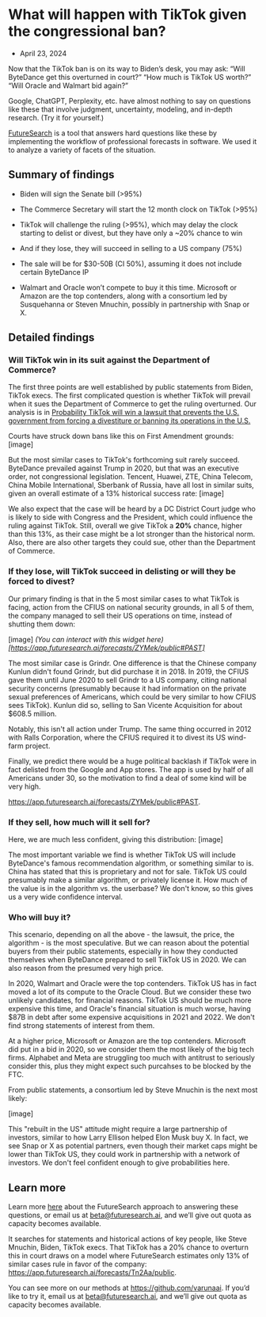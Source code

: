 # What will happen with TikTok given the congressional ban?
- April 23, 2024

Now that the TikTok ban is on its way to Biden’s desk, you may ask: “Will ByteDance get this overturned in court?” “How much is TikTok US worth?” “Will Oracle and Walmart bid again?”

Google, ChatGPT, Perplexity, etc. have almost nothing to say on questions like these that involve judgment, uncertainty, modeling, and in-depth research. (Try it for yourself.)

[FutureSearch](https://github.com/varunaai) is a tool that answers hard questions like these by implementing the workflow of professional forecasts in software. We used it to analyze a variety of facets of the situation.

## Summary of findings

  - Biden will sign the Senate bill (>95%)

  - The Commerce Secretary will start the 12 month clock on TikTok (>95%)

  - TikTok will challenge the ruling (>95%), which may delay the clock starting to delist or divest, but they have only a ~20% chance to win

  - And if they lose, they will succeed in selling to a US company (75%)

  - The sale will be for $30-50B (CI 50%), assuming it does not include certain ByteDance IP

  - Walmart and Oracle won’t compete to buy it this time. Microsoft or Amazon are the top contenders, along with a consortium led by Susquehanna or Steven Mnuchin, possibly in partnership with Snap or X.

## Detailed findings

### Will TikTok win in its suit against the Department of Commerce?

The first three points are well established by public statements from Biden, TikTok execs. The first complicated question is whether TikTok will prevail when it sues the Department of Commerce to get the ruling overturned. Our analysis is in [Probability TikTok will win a lawsuit that prevents the U.S. government from forcing a divestiture or banning its operations in the U.S.](https://app.futuresearch.ai/forecasts/ZYMek/public)

Courts have struck down bans like this on First Amendment grounds:
[image]

But the most similar cases to TikTok's forthcoming suit rarely succeed. ByteDance prevailed against Trump in 2020, but that was an executive order, not congressional legislation. Tencent, Huawei, ZTE, China Telecom, China Mobile International, Sberbank of Russia, have all lost in similar suits, given an overall estimate of a 13% historical success rate:
[image]

We also expect that the case will be heard by a DC District Court judge who is likely to side with Congress and the President, which could influence the ruling against TikTok. Still, overall we give TikTok a **20%** chance, higher than this 13%, as their case might be a lot stronger than the historical norm. Also, there are also other targets they could sue, other than the Department of Commerce.

### If they lose, will TikTok succeed in delisting or will they be forced to divest?

Our primary finding is that in the 5 most similar cases to what TikTok is facing, action from the CFIUS on national security grounds, in all 5 of them, the company managed to sell their US operations on time, instead of shutting them down:

[image]
*(You can interact with this widget here)[https://app.futuresearch.ai/forecasts/ZYMek/public#PAST]*

The most similar case is Grindr. One difference is that the Chinese company Kunlun didn't found Grindr, but did purchase it in 2018. In 2019, the CFIUS gave them until June 2020 to sell Grindr to a US company, citing national security concerns (presumably because it had information on the private sexual preferences of Americans, which could be very similar to how CFIUS sees TikTok). Kunlun did so, selling to San Vicente Acquisition for about $608.5 million.

Notably, this isn't all action under Trump. The same thing occurred in 2012 with Ralls Corporation, where the CFIUS required it to divest its US wind-farm project.

Finally, we predict there would be a huge political backlash if TikTok were in fact delisted from the Google and App stores. The app is used by half of all Americans under 30, so the motivation to find a deal of some kind will be very high.

https://app.futuresearch.ai/forecasts/ZYMek/public#PAST.

### If they sell, how much will it sell for?

Here, we are much less confident, giving this distribution:
[image]

The most important variable we find is whether TikTok US will include ByteDance's famous recommendation algorithm, or something similar to is. China has stated that this is proprietary and not for sale. TikTok US could presumably make a similar algorithm, or privately license it. How much of the value is in the algorithm vs. the userbase? We don't know, so this gives us a very wide confidence interval.

### Who will buy it?

This scenario, depending on all the above - the lawsuit, the price, the algorithm - is the most speculative. But we can reason about the potential buyers from their public statements, especially in how they conducted themselves when ByteDance prepared to sell TikTok US in 2020. We can also reason from the presumed very high price.

In 2020, Walmart and Oracle were the top contenders. TikTok US has in fact moved a lot of its compute to the Oracle Cloud. But we consider these two unlikely candidates, for financial reasons. TikTok US should be much more expensive this time, and Oracle's financial situation is much worse, having $87B in debt after some expensive acquisitions in 2021 and 2022. We don't find strong statements of interest from them.

At a higher price, Microsoft or Amazon are the top contenders. Microsoft did put in a bid in 2020, so we consider them the most likely of the big tech firms. Alphabet and Meta are struggling too much with antitrust to seriously consider this, plus they might expect such purcahses to be blocked by the FTC.

From public statements, a consortium led by Steve Mnuchin is the next most likely:

[image]

This "rebuilt in the US" attitude might require a large partnership of investors, similar to how Larry Ellison helped Elon Musk buy X. In fact, we see Snap or X as potential partners, even though their market caps might be lower than TikTok US, they could work in partnership with a network of investors. We don't feel confident enough to give probabilities here.

## Learn more

Learn more [here](https://github.com/varunaai) about the FutureSearch approach to answering these questions, or email us at beta@futuresearch.ai, and we’ll give out quota as capacity becomes available.

It searches for statements and historical actions of key people, like Steve Mnuchin, Biden, TikTok execs. That TikTok has a 20% chance to overturn this in court draws on a model where FutureSearch estimates only 13% of similar cases rule in favor of the company: https://app.futuresearch.ai/forecasts/Tn2Aa/public.

You can see more on our methods at https://github.com/varunaai. If you’d like to try it, email us at beta@futuresearch.ai, and we’ll give out quota as capacity becomes available.
